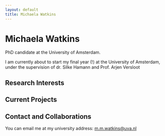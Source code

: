 ```yaml
---
layout: default
title: Michaela Watkins
---
```


# Michaela Watkins

PhD candidate at the University of Amsterdam.

I am currently about to start my final year (!) at the University of Amsterdam, under the supervision of dr. Silke Hamann and Prof. Arjen Versloot

## Research Interests



## Current Projects




## Contact and Collaborations

You can email me at my university address: m.m.watkins@uva.nl

